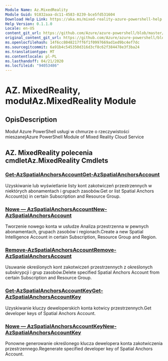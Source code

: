 ```yaml
---
Module Name: Az.MixedReality
Module Guid: 91832aaa-dc11-4583-8239-bce5fd531604
Download Help Link: https://aka.ms/mixed-reality-azure-powershell-help
Help Version: 0.1.1.0
Locale: en-US
content_git_url: https://github.com/Azure/azure-powershell/blob/master/src/MixedReality/MixedReality/help/Az.MixedReality.md
original_content_git_url: https://github.com/Azure/azure-powershell/blob/master/src/MixedReality/MixedReality/help/Az.MixedReality.md
ms.openlocfilehash: 14f6cc8048217ff6f1f0997669ad1ed9bc4ef7dc
ms.sourcegitcommit: 6a91b4c545350d316d3cf8c62f384478e3f3ba24
ms.translationtype: MT
ms.contentlocale: pl-PL
ms.lasthandoff: 04/21/2020
ms.locfileid: "94053486"
---
```

# <span data-ttu-id="7a3e6-101">AZ. MixedReality, moduł</span><span class="sxs-lookup"><span data-stu-id="7a3e6-101">Az.MixedReality Module</span></span>
## <span data-ttu-id="7a3e6-102">Opis</span><span class="sxs-lookup"><span data-stu-id="7a3e6-102">Description</span></span>
<span data-ttu-id="7a3e6-103">Moduł Azure PowerShell usługi w chmurze o rzeczywistości mieszanej</span><span class="sxs-lookup"><span data-stu-id="7a3e6-103">Azure PowerShell Module of Mixed Reality Cloud Service</span></span>

## <span data-ttu-id="7a3e6-104">AZ. MixedReality polecenia cmdlet</span><span class="sxs-lookup"><span data-stu-id="7a3e6-104">Az.MixedReality Cmdlets</span></span>
### [<span data-ttu-id="7a3e6-105">Get-AzSpatialAnchorsAccount</span><span class="sxs-lookup"><span data-stu-id="7a3e6-105">Get-AzSpatialAnchorsAccount</span></span>](Get-AzSpatialAnchorsAccount.md)
<span data-ttu-id="7a3e6-106">Uzyskiwanie lub wyświetlanie listy kont zakotwiczeń przestrzennych w niektórych abonamentach i grupach zasobów.</span><span class="sxs-lookup"><span data-stu-id="7a3e6-106">Get or list Spatial Anchors Account(s) in certain Subscription and Resource Group.</span></span>

### [<span data-ttu-id="7a3e6-107">Nowe — AzSpatialAnchorsAccount</span><span class="sxs-lookup"><span data-stu-id="7a3e6-107">New-AzSpatialAnchorsAccount</span></span>](New-AzSpatialAnchorsAccount.md)
<span data-ttu-id="7a3e6-108">Tworzenie nowego konta w usłudze Analiza przestrzenna w pewnych abonamentach, grupach zasobów i regionach.</span><span class="sxs-lookup"><span data-stu-id="7a3e6-108">Create a new Spatial Intelligence Account in certain Subscription, Resource Group and Region.</span></span>

### [<span data-ttu-id="7a3e6-109">Remove-AzSpatialAnchorsAccount</span><span class="sxs-lookup"><span data-stu-id="7a3e6-109">Remove-AzSpatialAnchorsAccount</span></span>](Remove-AzSpatialAnchorsAccount.md)
<span data-ttu-id="7a3e6-110">Usuwanie określonych kont zakotwiczeń przestrzennych z określonych subskrypcji i grup zasobów.</span><span class="sxs-lookup"><span data-stu-id="7a3e6-110">Delete specified Spatial Anchors Account from certain Subscription and Resource Group.</span></span>

### [<span data-ttu-id="7a3e6-111">Get-AzSpatialAnchorsAccountKey</span><span class="sxs-lookup"><span data-stu-id="7a3e6-111">Get-AzSpatialAnchorsAccountKey</span></span>](Get-AzSpatialAnchorsAccountKey.md)
<span data-ttu-id="7a3e6-112">Uzyskiwanie kluczy deweloperskich konta kotwicy przestrzennych.</span><span class="sxs-lookup"><span data-stu-id="7a3e6-112">Get developer keys of Spatial Anchors Account.</span></span>

### [<span data-ttu-id="7a3e6-113">Nowe — AzSpatialAnchorsAccountKey</span><span class="sxs-lookup"><span data-stu-id="7a3e6-113">New-AzSpatialAnchorsAccountKey</span></span>](New-AzSpatialAnchorsAccountKey.md)
<span data-ttu-id="7a3e6-114">Ponowne generowanie określonego klucza dewelopera konta zakotwiczenia przestrzennego.</span><span class="sxs-lookup"><span data-stu-id="7a3e6-114">Regenerate specified developer key of Spatial Anchors Account.</span></span>